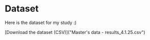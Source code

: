 # Dataset

Here is the dataset for my study :)

[Download the dataset (CSV)]("Master's data - results_4.1.25.csv")

